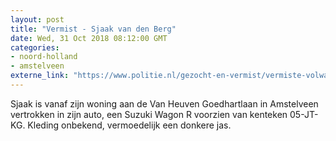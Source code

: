 ```yaml
---
layout: post
title: "Vermist - Sjaak van den Berg"
date: Wed, 31 Oct 2018 08:12:00 GMT
categories: 
- noord-holland 
- amstelveen 
externe_link: "https://www.politie.nl/gezocht-en-vermist/vermiste-volwassenen/2018/oktober/sjaak-van-den-berg.html"
---
```


Sjaak is vanaf zijn woning aan de Van Heuven Goedhartlaan in Amstelveen vertrokken in zijn auto, een Suzuki Wagon R voorzien van kenteken 05-JT-KG. Kleding onbekend, vermoedelijk een donkere jas.
